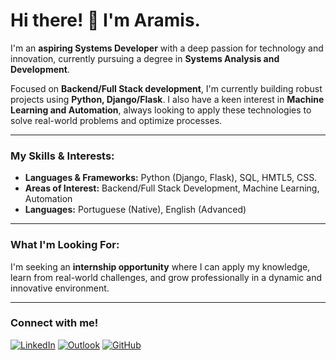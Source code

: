 # Hi there! 👋 I'm Aramis.

I'm an **aspiring Systems Developer** with a deep passion for technology and innovation, currently pursuing a degree in **Systems Analysis and Development**.

Focused on **Backend/Full Stack development**, I'm currently building robust projects using **Python, Django/Flask**. I also have a keen interest in **Machine Learning and Automation**, always looking to apply these technologies to solve real-world problems and optimize processes.

---

### My Skills & Interests:

* **Languages & Frameworks:** Python (Django, Flask), SQL, HMTL5, CSS.
* **Areas of Interest:** Backend/Full Stack Development, Machine Learning, Automation
* **Languages:** Portuguese (Native), English (Advanced)

---

### What I'm Looking For:

I'm seeking an **internship opportunity** where I can apply my knowledge, learn from real-world challenges, and grow professionally in a dynamic and innovative environment.

---

### Connect with me!

[![LinkedIn](https://img.shields.io/badge/LinkedIn-0077B5?style=for-the-badge&logo=linkedin&logoColor=white)](https://www.linkedin.com/in/aramis-alves)
[![Outlook](https://img.shields.io/badge/Outlook-0078D4?style=for-the-badge&logo=microsoft-outlook&logoColor=white)](mailto:aramisalvez@hotmail.com)
[![GitHub](https://img.shields.io/badge/GitHub-100000?style=for-the-badge&logo=github&logoColor=white)](https://github.com/Aramisbr)
  
<!---
Aramisbr/Aramisbr is a ✨ special ✨ repository because its `README.md` (this file) appears on your GitHub profile.
You can click the Preview link to take a look at your changes.
--->
